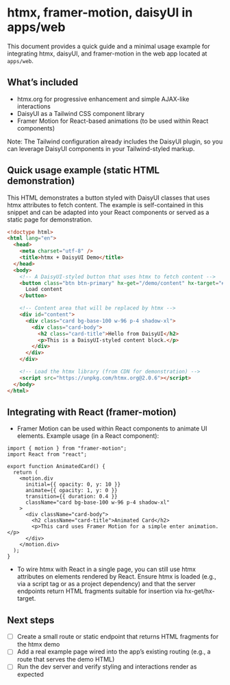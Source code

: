 # htmx, framer-motion, daisyUI in apps/web

This document provides a quick guide and a minimal usage example for integrating htmx, daisyUI, and framer-motion in the web app located at `apps/web`.

## What’s included

- htmx.org for progressive enhancement and simple AJAX-like interactions
- DaisyUI as a Tailwind CSS component library
- Framer Motion for React-based animations (to be used within React components)

Note: The Tailwind configuration already includes the DaisyUI plugin, so you can leverage DaisyUI components in your Tailwind-styled markup.

## Quick usage example (static HTML demonstration)

This HTML demonstrates a button styled with DaisyUI classes that uses htmx attributes to fetch content. The example is self-contained in this snippet and can be adapted into your React components or served as a static page for demonstration.

```html
<!doctype html>
<html lang="en">
  <head>
    <meta charset="utf-8" />
    <title>htmx + DaisyUI Demo</title>
  </head>
  <body>
    <!-- A DaisyUI-styled button that uses htmx to fetch content -->
    <button class="btn btn-primary" hx-get="/demo/content" hx-target="#content" hx-swap="outerHTML">
      Load content
    </button>

    <!-- Content area that will be replaced by htmx -->
    <div id="content">
      <div class="card bg-base-100 w-96 p-4 shadow-xl">
        <div class="card-body">
          <h2 class="card-title">Hello from DaisyUI</h2>
          <p>This is a DaisyUI-styled content block.</p>
        </div>
      </div>
    </div>

    <!-- Load the htmx library (from CDN for demonstration) -->
    <script src="https://unpkg.com/htmx.org@2.0.6"></script>
  </body>
</html>
```

## Integrating with React (framer-motion)

- Framer Motion can be used within React components to animate UI elements. Example usage (in a React component):

```tsx
import { motion } from "framer-motion";
import React from "react";

export function AnimatedCard() {
  return (
    <motion.div
      initial={{ opacity: 0, y: 10 }}
      animate={{ opacity: 1, y: 0 }}
      transition={{ duration: 0.4 }}
      className="card bg-base-100 w-96 p-4 shadow-xl"
    >
      <div className="card-body">
        <h2 className="card-title">Animated Card</h2>
        <p>This card uses Framer Motion for a simple enter animation.</p>
      </div>
    </motion.div>
  );
}
```

- To wire htmx with React in a single page, you can still use htmx attributes on elements rendered by React. Ensure htmx is loaded (e.g., via a script tag or as a project dependency) and that the server endpoints return HTML fragments suitable for insertion via hx-get/hx-target.

## Next steps

- [ ] Create a small route or static endpoint that returns HTML fragments for the htmx demo
- [ ] Add a real example page wired into the app’s existing routing (e.g., a route that serves the demo HTML)
- [ ] Run the dev server and verify styling and interactions render as expected
